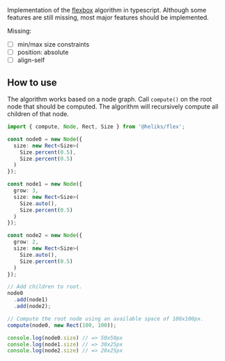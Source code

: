 Implementation of the [flexbox](https://www.w3.org/TR/css-flexbox-1) algorithm in typescript. Although some features
are still missing, most major features should be implemented.

Missing: 

- [ ] min/max size constraints 
- [ ] position: absolute
- [ ] align-self

## How to use

The algorithm works based on a node graph. Call `compute()` on the root node 
that should be computed. The algorithm will recursively compute all children
of that node.

```ts 
import { compute, Node, Rect, Size } from '@heliks/flex';

const node0 = new Node({
  size: new Rect<Size>(
    Size.percent(0.5),
    Size.percent(0.5)
  )
});

const node1 = new Node({ 
  grow: 3,
  size: new Rect<Size>(
    Size.auto(),
    Size.percent(0.5)
  )
});

const node2 = new Node({ 
  grow: 2,
  size: new Rect<Size>(
    Size.auto(),
    Size.percent(0.5)
  )
});

// Add children to root.
node0
  .add(node1)
  .add(node2);

// Compute the root node using an available space of 100x100px.
compute(node0, new Rect(100, 100));

console.log(node0.size) // => 50x50px
console.log(node1.size) // => 30x25px
console.log(node2.size) // => 20x25px
```
